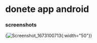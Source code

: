 # donete app android 
### screenshots
(![Screenshot_1673100713](https://user-images.githubusercontent.com/22731845/211155489-2ebf29ae-1d8d-44c5-a3f6-e0525af48f13.png){:width="50"})

